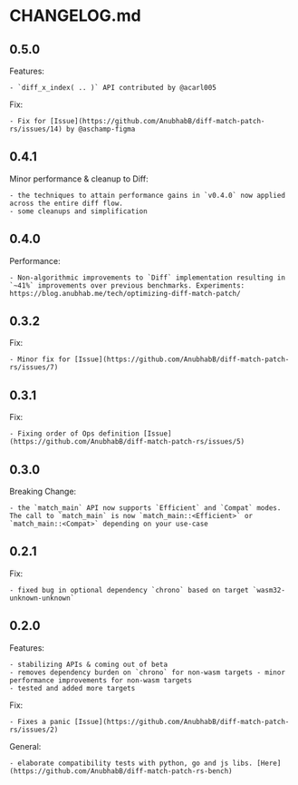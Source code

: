 # CHANGELOG.md

## 0.5.0
Features:

    - `diff_x_index( .. )` API contributed by @acarl005

Fix:

    - Fix for [Issue](https://github.com/AnubhabB/diff-match-patch-rs/issues/14) by @aschamp-figma

## 0.4.1
Minor performance & cleanup to Diff:

    - the techniques to attain performance gains in `v0.4.0` now applied across the entire diff flow.
    - some cleanups and simplification

## 0.4.0
Performance:

    - Non-algorithmic improvements to `Diff` implementation resulting in `~41%` improvements over previous benchmarks. Experiments: https://blog.anubhab.me/tech/optimizing-diff-match-patch/

## 0.3.2
Fix:

    - Minor fix for [Issue](https://github.com/AnubhabB/diff-match-patch-rs/issues/7)

## 0.3.1
Fix:

    - Fixing order of Ops definition [Issue](https://github.com/AnubhabB/diff-match-patch-rs/issues/5)

## 0.3.0
Breaking Change:

    - the `match_main` API now supports `Efficient` and `Compat` modes. The call to `match_main` is now `match_main::<Efficient>` or `match_main::<Compat>` depending on your use-case

## 0.2.1
Fix:

    - fixed bug in optional dependency `chrono` based on target `wasm32-unknown-unknown`

## 0.2.0
Features:

    - stabilizing APIs & coming out of beta
    - removes dependency burden on `chrono` for non-wasm targets - minor performance improvements for non-wasm targets
    - tested and added more targets

Fix:

    - Fixes a panic [Issue](https://github.com/AnubhabB/diff-match-patch-rs/issues/2)

General:

    - elaborate compatibility tests with python, go and js libs. [Here](https://github.com/AnubhabB/diff-match-patch-rs-bench)
